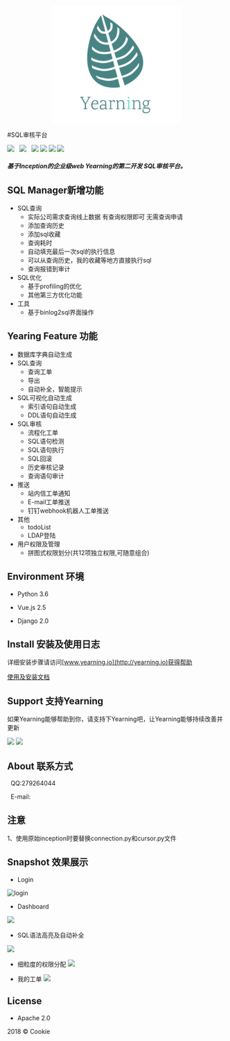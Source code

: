<p align="center">
        <img width="300" src="logo.png">
</p>

#SQL审核平台

![](https://img.shields.io/badge/build-release-brightgreen.svg)  
![](https://img.shields.io/badge/version-v1.2.0-brightgreen.svg)  
![](https://img.shields.io/badge/vue.js-2.5.0-brightgreen.svg) 
![](https://img.shields.io/badge/iview-2.8.0-brightgreen.svg?style=flat-square) 
![](https://img.shields.io/badge/python-3.6-brightgreen.svg)
![](https://img.shields.io/badge/Django-2.0-brightgreen.svg)

##### 基于Inception的企业级web Yearning的第二开发  SQL审核平台。

## SQL Manager新增功能
- SQL查询
    - 实际公司需求查询线上数据 有查询权限即可 无需查询申请
    - 添加查询历史 
    - 添加sql收藏 
    - 查询耗时
    - 自动填充最后一次sql的执行信息
    - 可以从查询历史，我的收藏等地方直接执行sql
    - 查询报错到审计
- SQL优化
    - 基于profiling的优化
    - 其他第三方优化功能
- 工具
    - 基于binlog2sql界面操作     


## Yearing Feature 功能

- 数据库字典自动生成
- SQL查询
    - 查询工单 
    - 导出
    - 自动补全，智能提示 
- SQL可视化自动生成
    - 索引语句自动生成
    - DDL语句自动生成
- SQL审核
    - 流程化工单
    - SQL语句检测
    - SQL语句执行
    - SQL回滚
    - 历史审核记录
    - 查询语句审计
- 推送
    - 站内信工单通知
    - E-mail工单推送
    - 钉钉webhook机器人工单推送
- 其他
    - todoList
    - LDAP登陆   
- 用户权限及管理
    - 拼图式权限划分(共12项独立权限,可随意组合)

## Environment 环境

- Python 3.6

- Vue.js 2.5

- Django 2.0

## Install 安装及使用日志

详细安装步骤请访问[www.yearning.io](http://yearning.io)获得帮助

[使用及安装文档](http://supermancookie.com/Yearning-document/)

## Support 支持Yearning

如果Yearning能够帮助到你，请支持下Yearning吧，让Yearning能够持续改善并更新

![](http://oy0f4k5qi.bkt.clouddn.com/alipay.jpg)
![](http://oy0f4k5qi.bkt.clouddn.com/wechat.jpg)
  
## About 联系方式
   
   QQ:279264044
   
   E-mail: 
 
## 注意
1、使用原始inception时要替换connection.py和cursor.py文件

## Snapshot 效果展示

- Login

![login](http://oy0f4k5qi.bkt.clouddn.com/login_yearning.png)


- Dashboard

![](http://oy0f4k5qi.bkt.clouddn.com/23123.png)

- SQL语法高亮及自动补全

![](http://oy0f4k5qi.bkt.clouddn.com/dml.png)

- 细粒度的权限分配
![](http://oy0f4k5qi.bkt.clouddn.com/per.png)

- 我的工单
![](http://oy0f4k5qi.bkt.clouddn.com/myorder.png)


## License

- Apache 2.0

2018 © Cookie


